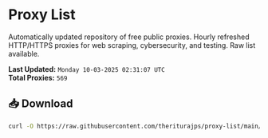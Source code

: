 # Proxy List

Automatically updated repository of free public proxies. Hourly refreshed HTTP/HTTPS proxies for web scraping, cybersecurity, and testing. Raw list available.

**Last Updated:** `Monday 10-03-2025 02:31:07 UTC`  
**Total Proxies:** `569`

## 📥 Download
```bash
curl -O https://raw.githubusercontent.com/theriturajps/proxy-list/main/proxies.txt
